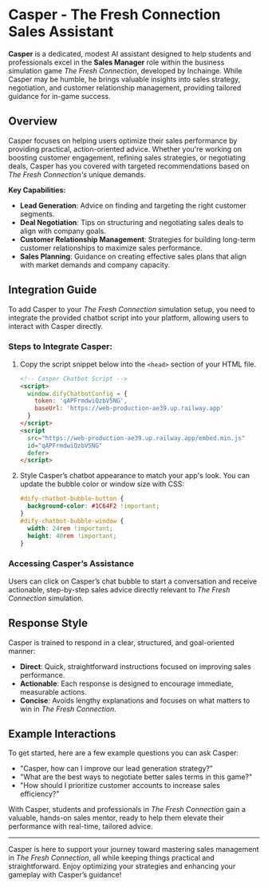 # Casper - The Fresh Connection Sales Assistant

**Casper** is a dedicated, modest AI assistant designed to help students and professionals excel in the **Sales Manager** role within the business simulation game *The Fresh Connection*, developed by Inchainge. While Casper may be humble, he brings valuable insights into sales strategy, negotiation, and customer relationship management, providing tailored guidance for in-game success.

## Overview

Casper focuses on helping users optimize their sales performance by providing practical, action-oriented advice. Whether you're working on boosting customer engagement, refining sales strategies, or negotiating deals, Casper has you covered with targeted recommendations based on *The Fresh Connection's* unique demands.

**Key Capabilities:**
- **Lead Generation**: Advice on finding and targeting the right customer segments.
- **Deal Negotiation**: Tips on structuring and negotiating sales deals to align with company goals.
- **Customer Relationship Management**: Strategies for building long-term customer relationships to maximize sales performance.
- **Sales Planning**: Guidance on creating effective sales plans that align with market demands and company capacity.

## Integration Guide

To add Casper to your *The Fresh Connection* simulation setup, you need to integrate the provided chatbot script into your platform, allowing users to interact with Casper directly.

### Steps to Integrate Casper:
1. Copy the script snippet below into the `<head>` section of your HTML file.

    ```html
    <!-- Casper Chatbot Script -->
    <script>
      window.difyChatbotConfig = {
        token: 'qAPFrmdwiQzbV5NG',
        baseUrl: 'https://web-production-ae39.up.railway.app'
      }
    </script>
    <script
      src="https://web-production-ae39.up.railway.app/embed.min.js"
      id="qAPFrmdwiQzbV5NG"
      defer>
    </script>
    ```

2. Style Casper’s chatbot appearance to match your app's look. You can update the bubble color or window size with CSS:

    ```css
    #dify-chatbot-bubble-button {
      background-color: #1C64F2 !important;
    }
    #dify-chatbot-bubble-window {
      width: 24rem !important;
      height: 40rem !important;
    }
    ```

### Accessing Casper’s Assistance

Users can click on Casper’s chat bubble to start a conversation and receive actionable, step-by-step sales advice directly relevant to *The Fresh Connection* simulation.

## Response Style

Casper is trained to respond in a clear, structured, and goal-oriented manner:
- **Direct**: Quick, straightforward instructions focused on improving sales performance.
- **Actionable**: Each response is designed to encourage immediate, measurable actions.
- **Concise**: Avoids lengthy explanations and focuses on what matters to win in *The Fresh Connection*.

## Example Interactions

To get started, here are a few example questions you can ask Casper:
- "Casper, how can I improve our lead generation strategy?"
- "What are the best ways to negotiate better sales terms in this game?"
- "How should I prioritize customer accounts to increase sales efficiency?"

With Casper, students and professionals in *The Fresh Connection* gain a valuable, hands-on sales mentor, ready to help them elevate their performance with real-time, tailored advice.

---

Casper is here to support your journey toward mastering sales management in *The Fresh Connection*, all while keeping things practical and straightforward. Enjoy optimizing your strategies and enhancing your gameplay with Casper’s guidance!
